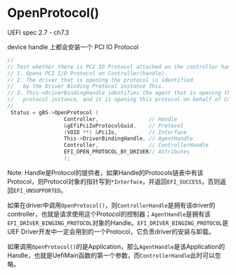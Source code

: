# OpenProtocol()

UEFI spec 2.7 - ch7.3

device handle 上都会安装一个 PCI IO Protocol
```c
//
// Test whether there is PCI IO Protocol attached on the controller handle.
// 1. Opens PCI I/O Protocol on Controller(handle).
// 2. The driver that is opening the protocol is identified 
//   by the Driver Binding Protocol instance This.
// 3. This->DriverBindingHandle identifies the agent that is opening the 
//   protocol instance, and it is opening this protocol on behalf of Controller(handle).
//
 Status = gBS->OpenProtocol (
                  Controller,                // Handle
                  &gEfiPciIoProtocolGuid,    // Protocol
                  (VOID **) &PciIo,          // Interface
                  This->DriverBindingHandle, // AgentHandle
                  Controller,                // ControllerHandle
                  EFI_OPEN_PROTOCOL_BY_DRIVER// Attributes
                  );
```
Note: Handle是Protocol的提供者，如果Handle的Protocols链表中有该Protocol，则Protocol对象的指针写到`*Interface`，并返回`EFI_SUCCESS`，否则返回`EFI_UNSUPPORTED`。

如果在driver中调用`OpenProtocol()`，则`ControllerHandle`是拥有该driver的controller，也就是请求使用这个Protocol的控制器；`AgentHandle`是拥有该`EFI_DRIVER_BINGING_PROTOCOL`对象的Handle。`EFI_DRIVER_BINGING_PROTOCOL`是UEF Driver开发中一定会用到的一个Protocol，它负责driver的安装与卸载。

如果调用`OpenProtocol()`的是Application，那么`AgentHandle`是该Application的Handle，也就是UefiMain函数的第一个参数，而`ControllerHandle`此时可以忽略。